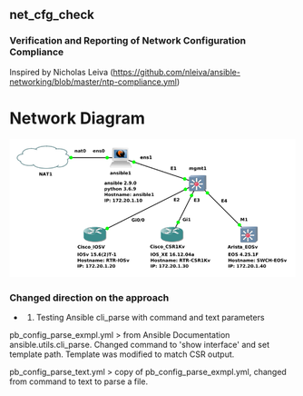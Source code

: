 ## net_cfg_check
### Verification and Reporting of Network Configuration Compliance

Inspired by Nicholas Leiva (https://github.com/nleiva/ansible-networking/blob/master/ntp-compliance.yml)

# Network Diagram
![network diagram](net_img2.png)


### Changed direction on the approach
- 1. Testing Ansible cli_parse with command and text parameters

pb_config_parse_exmpl.yml > from Ansible Documentation ansible.utils.cli_parse. Changed command to 'show interface' and set template path.
Template was modified to match CSR output.

pb_config_parse_text.yml > copy of pb_config_parse_exmpl.yml, changed from command to text to parse a file.


